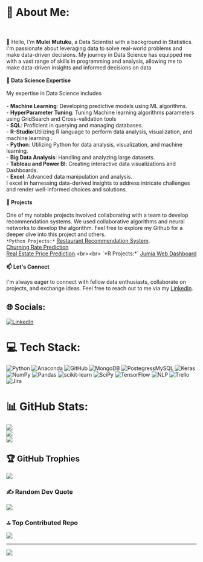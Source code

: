 
# 💫 About Me:
<br><br>👋 Hello, I'm **Mulei Mutuku**, a Data Scientist with a background in Statistics. I'm passionate about leveraging data to solve real-world problems and make data-driven decisions. My journey in Data Science has equipped me with a vast range of skills in programming and analysis, allowing me to make data-driven insights and informed decisions on data<br><br>**🚀 Data Science Expertise**<br><br>My expertise in Data Science includes <br><br>- **Machine Learning**: Developing predictive models using ML algorithms.<br>- **HyperParameter Tuning**: Tuning Machine learning algorithms parameters using GridSearch and Cross-validation tools <br>- **SQL**: Proficient in querying and managing databases.<br>- **R-Studio**:Utilizing R language to perform data analysis, visualization, and machine learning .<br>- **Python**: Utilizing Python for data analysis, visualization, and machine learning.<br>- **Big Data Analysis**: Handling and analyzing large datasets.<br>- **Tableau and Power BI**: Creating interactive data visualizations and Dashboards.<br>- **Excel**: Advanced data manipulation and analysis.<br>I excel in harnessing data-derived insights to address intricate challenges and render well-informed choices and solutions.<br><br>**🌟 Projects**<br><br>One of my notable projects involved collaborating with a team to develop recommendation systems. We used collaborative algorithms and neural networks to develop the algorithm. Feel free to explore my Github for a deeper dive into this project and others.
<br> `*Python Projects:*`  [Restaurant Recommendation System](https://github.com/sha-ddie/Restaurant-Recommender-System).<br>  [Churning Rate Prediction](https://github.com/u-mar/Churn-Prediction)<br> [Real Estate Price Prediction](https://github.com/sha-ddie/Real-Estate-Analysis-Price-Prediction.).<br><br> `*R Projects:*`  [Jumia Web Dashboard](https://github.com/sha-ddie/Jumia-Web-Scraping-RStudio)
<br><br>**📫 Let's Connect**<br><br>I'm always eager to connect with fellow data enthusiasts, collaborate on projects, and exchange ideas. Feel free to reach out to me via my [LinkedIn](https://www.linkedin.com/in/mulei-mutuku-377699215/).<br>


## 🌐 Socials:
[![LinkedIn](https://img.shields.io/badge/LinkedIn-%230077B5.svg?logo=linkedin&logoColor=white)]([https://linkedin.com/in/https://www.linkedin.com/in/paul-mbuitu-muriithi-ab57b4127/](https://www.linkedin.com/in/mulei-mutuku-377699215/)) 

# 💻 Tech Stack:
![Python](https://img.shields.io/badge/python-3670A0?style=for-the-badge&logo=python&logoColor=ffdd54) 
![Anaconda](https://img.shields.io/badge/Anaconda-%2344A833.svg?style=for-the-badge&logo=anaconda&logoColor=white)
![GitHub](https://img.shields.io/badge/GitHub-%23121011.svg?style=for-the-badge&logo=github&logoColor=white)
![MongoDB](https://img.shields.io/badge/MongoDB-%234ea94b.svg?style=for-the-badge&logo=mongodb&logoColor=white)
![PostegressMySQL](https://img.shields.io/badge/postgresssql-%2300f.svg?style=for-the-badge&logoColor=white) 
![Keras](https://img.shields.io/badge/Keras-%23D00000.svg?style=for-the-badge&logo=Keras&logoColor=white) 
![NumPy](https://img.shields.io/badge/numpy-%23013243.svg?style=for-the-badge&logo=numpy&logoColor=white) 
![Pandas](https://img.shields.io/badge/PostgressSQL-8A2BE2) 
![scikit-learn](https://img.shields.io/badge/scikit--learn-%23F7931E.svg?style=for-the-badge&logo=scikit-learn&logoColor=white) 
![SciPy](https://img.shields.io/badge/SciPy-%230C55A5.svg?style=for-the-badge&logo=scipy&logoColor=%white) 
![TensorFlow](https://img.shields.io/badge/TensorFlow-%23FF6F00.svg?style=for-the-badge&logo=TensorFlow&logoColor=white) 
![NLP](https://img.shields.io/badge/NLP-8A2BE2)
![Trello](https://img.shields.io/badge/Trello-%23026AA7.svg?style=for-the-badge&logo=Trello&logoColor=white) 
![Jira](https://img.shields.io/badge/jira-%230A0FFF.svg?style=for-the-badge&logo=jira&logoColor=white) 

# 📊 GitHub Stats:
![](https://github-readme-stats.vercel.app/api?username=sha-ddie&theme=dark&hide_border=false&include_all_commits=false&count_private=false)<br/>
![](https://github-readme-streak-stats.herokuapp.com/?user=sha-ddie&theme=dark&hide_border=false)<br/>
![](https://github-readme-stats.vercel.app/api/top-langs/?username=sha-ddie&theme=dark&hide_border=false&include_all_commits=false&count_private=false&layout=compact)

## 🏆 GitHub Trophies
![](https://github-profile-trophy.vercel.app/?username=sha-ddie&theme=radical&no-frame=false&no-bg=true&margin-w=4)

### ✍️ Random Dev Quote
![](https://quotes-github-readme.vercel.app/api?type=horizontal&theme=radical)

### 🔝 Top Contributed Repo
![](https://github-contributor-stats.vercel.app/api?username=sha-ddie&limit=5&theme=dark&combine_all_yearly_contributions=true)

---
[![](https://visitcount.itsvg.in/api?id=sha-ddie&icon=0&color=0)](https://visitcount.itsvg.in)
